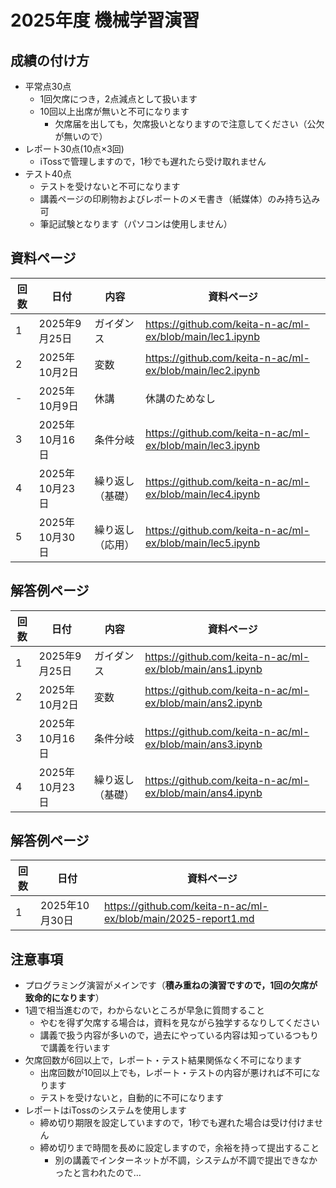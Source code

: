 # 2025年度 機械学習演習

## 成績の付け方
- 平常点30点
  - 1回欠席につき，2点減点として扱います
  - 10回以上出席が無いと不可になります
    - 欠席届を出しても，欠席扱いとなりますので注意してください（公欠が無いので）  
- レポート30点(10点×3回)
  - iTossで管理しますので，1秒でも遅れたら受け取れません 
- テスト40点
  - テストを受けないと不可になります 
  - 講義ページの印刷物およびレポートのメモ書き（紙媒体）のみ持ち込み可
  - 筆記試験となります（パソコンは使用しません）

## 資料ページ
| 回数 | 日付         | 内容 | 資料ページ | 
|---|------------|------|---| 
| 1 | 2025年9月25日 | ガイダンス | https://github.com/keita-n-ac/ml-ex/blob/main/lec1.ipynb | 
| 2 | 2025年10月2日 | 変数 | https://github.com/keita-n-ac/ml-ex/blob/main/lec2.ipynb | 
| - | 2025年10月9日 | 休講 | 休講のためなし | 
| 3 | 2025年10月16日 | 条件分岐 | https://github.com/keita-n-ac/ml-ex/blob/main/lec3.ipynb | 
| 4 | 2025年10月23日 | 繰り返し（基礎） | https://github.com/keita-n-ac/ml-ex/blob/main/lec4.ipynb | 
| 5 | 2025年10月30日 | 繰り返し（応用） | https://github.com/keita-n-ac/ml-ex/blob/main/lec5.ipynb | 

## 解答例ページ
| 回数 | 日付         | 内容 | 資料ページ | 
|---|------------|------|---| 
| 1 | 2025年9月25日 | ガイダンス | https://github.com/keita-n-ac/ml-ex/blob/main/ans1.ipynb | 
| 2 | 2025年10月2日 | 変数 | https://github.com/keita-n-ac/ml-ex/blob/main/ans2.ipynb |
| 3 | 2025年10月16日 | 条件分岐 | https://github.com/keita-n-ac/ml-ex/blob/main/ans3.ipynb | 
| 4 | 2025年10月23日 | 繰り返し（基礎） | https://github.com/keita-n-ac/ml-ex/blob/main/ans4.ipynb | 

## 解答例ページ
| 回数 | 日付     | 資料ページ | 
|---|---------------| ---------------| 
| 1 | 2025年10月30日 | https://github.com/keita-n-ac/ml-ex/blob/main/2025-report1.md | 

## 注意事項
- プログラミング演習がメインです（**積み重ねの演習ですので，1回の欠席が致命的になります**）
- 1週で相当進むので，わからないところが早急に質問すること
  - やむを得ず欠席する場合は，資料を見ながら独学するなりしてください
  - 講義で扱う内容が多いので，過去にやっている内容は知っているつもりで講義を行います
- 欠席回数が6回以上で，レポート・テスト結果関係なく不可になります
  - 出席回数が10回以上でも，レポート・テストの内容が悪ければ不可になります
  - テストを受けないと，自動的に不可になります
- レポートはiTossのシステムを使用します
  - 締め切り期限を設定していますので，1秒でも遅れた場合は受け付けません
  - 締め切りまで時間を長めに設定しますので，余裕を持って提出すること
    - 別の講義でインターネットが不調，システムが不調で提出できなかったと言われたので…  
